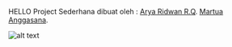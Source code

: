 ﻿HELLO
Project Sederhana
dibuat oleh :
[Arya Ridwan R.Q](https://github.com/Arya430).
[Martua Anggasana](https://github.com/angghero).

![alt text](https://github.com/k33ptoo/School-Management-System-Inspiration/blob/master/img1.png)
